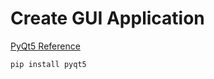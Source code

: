 # Create GUI Application

[PyQt5 Reference](https://realpython.com/python-pyqt-gui-calculator/)

```
pip install pyqt5
```